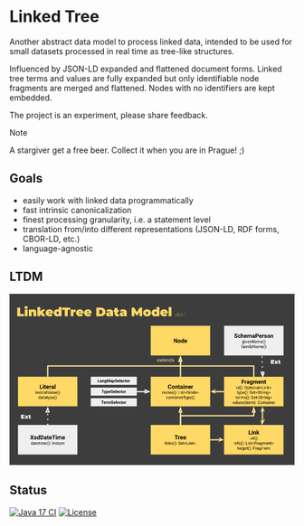 # Linked Tree

Another abstract data model to process linked data, intended to be used for small datasets processed in real time as tree-like structures. 

Influenced by JSON-LD expanded and flattened document forms. Linked tree terms and values are fully expanded but only identifiable node fragments are merged and flattened. Nodes with no identifiers are kept embedded.

The project is an experiment, please share feedback.

> [!NOTE]
> A stargiver get a free beer. Collect it when you are in Prague! ;)

## Goals

  * easily work with linked data programmatically  
  * fast intrinsic canonicalization
  * finest processing granularity, i.e. a statement level
  * translation from/into different representations (JSON-LD, RDF forms, CBOR-LD, etc.)
  * language-agnostic

## LTDM

![Data Model](/doc/ltdm-0.0.1.png)


## Status

[![Java 17 CI](https://github.com/filip26/linked-tree/actions/workflows/java17-push.yml/badge.svg)](https://github.com/filip26/linked-tree/actions/workflows/java17-push.yml)
[![License](https://img.shields.io/badge/License-Apache%202.0-blue.svg)](https://opensource.org/licenses/Apache-2.0)
